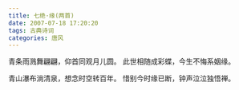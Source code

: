 ```yaml
---
title: 七绝·缘(两首)
date: 2007-07-18 17:20:20
tags: 古典诗词
categories: 唐风
---
```

青条雨溅舞翩翩，仰首同观月儿圆。
此世相随成彩蝶，今生不悔系姻缘。

青山瀑布淌清泉，想念时空转百年。
惜别今时缘已断，钟声泣泣独悟禅。
